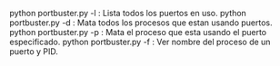 python portbuster.py -l : Lista todos los puertos en uso.
python portbuster.py -d : Mata todos los procesos que estan usando puertos.
python portbuster.py -p <puerto> : Mata el proceso que esta usando el puerto especificado.
python portbuster.py -f <puerto> : Ver nombre del proceso de un puerto y PID.
